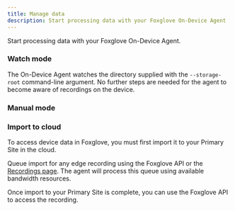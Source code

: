 ```yaml
---
title: Manage data
description: Start processing data with your Foxglove On-Device Agent
---
```


Start processing data with your Foxglove On-Device Agent.

### Watch mode

The On-Device Agent watches the directory supplied with the `--storage-root` command-line argument. No further steps are needed for the agent to become aware of recordings on the device.

### Manual mode

### Import to cloud

To access device data in Foxglove, you must first import it to your Primary Site in the cloud.

Queue import for any edge recording using the Foxglove API or the [Recordings page](https://console.foxglove.dev/recordings). The agent will process this queue using available bandwidth resources.

Once import to your Primary Site is complete, you can use the Foxglove API to access the recording.
